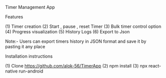 Timer Management App

Features

(1) Timer creation
(2) Start , pause , reset Timer
(3) Bulk timer control option
(4) Progress visualization
(5) History Logs
(6) Export to Json

Note:- Users can export timers history in JSON format and save it by pasting it any place

Installation instructions

(1) Clone https://github.com/alok-56/TimerApp
(2) npm install
(3) npx react-native run-android
